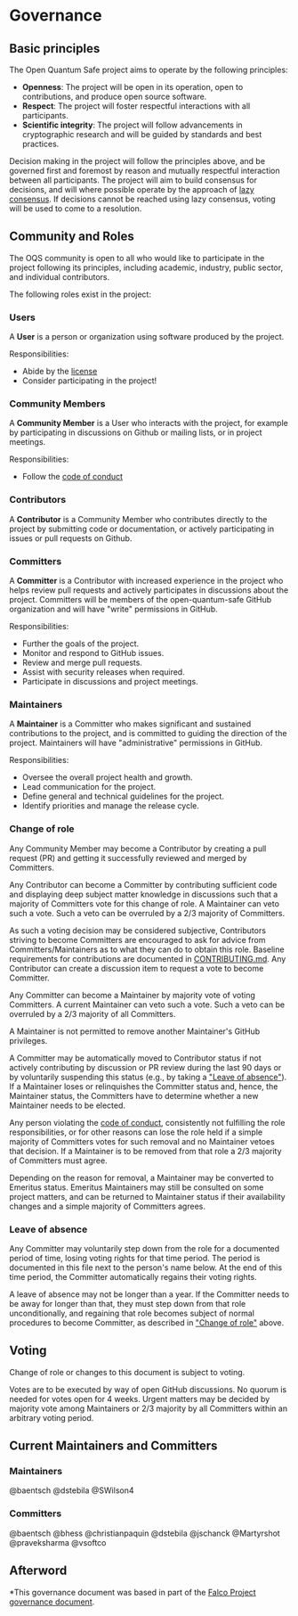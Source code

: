 # Governance

## Basic principles

The Open Quantum Safe project aims to operate by the following principles:

- **Openness**: The project will be open in its operation, open to contributions, and produce open source software.
- **Respect**: The project will foster respectful interactions with all participants.
- **Scientific integrity**: The project will follow advancements in cryptographic research and will be guided by standards and best practices.

Decision making in the project will follow the principles above, and be governed first and foremost by reason and mutually respectful interaction between all participants.
The project will aim to build consensus for decisions, and will where possible operate by the approach of [lazy consensus](https://community.apache.org/committers/decisionMaking.html).
If decisions cannot be reached using lazy consensus, voting will be used to come to a resolution.

## Community and Roles

The OQS community is open to all who would like to participate in the project following its principles, including academic, industry, public sector, and individual contributors.

The following roles exist in the project:

### Users

A **User** is a person or organization using software produced by the project.

Responsibilities:

- Abide by the [license](LICENSE.txt)
- Consider participating in the project!

### Community Members

A **Community Member** is a User who interacts with the project, for example by participating in discussions on Github or mailing lists, or in project meetings.

Responsibilities:

- Follow the [code of conduct](CODE_OF_CONDUCT.md)

### Contributors

A **Contributor** is a Community Member who contributes directly to the project by submitting code or documentation, or actively participating in issues or pull requests on Github.

### Committers

A **Committer** is a Contributor with increased experience in the project who helps review pull requests and actively participates in discussions about the project. Committers will be members of the open-quantum-safe GitHub organization and will have "write" permissions in GitHub.

Responsibilities:

- Further the goals of the project.
- Monitor and respond to GitHub issues.
- Review and merge pull requests.
- Assist with security releases when required.
- Participate in discussions and project meetings.

### Maintainers

A **Maintainer** is a Committer who makes significant and sustained contributions to the project, and is committed to guiding the direction of the project. Maintainers will have "administrative" permissions in GitHub.

Responsibilities:

- Oversee the overall project health and growth.
- Lead communication for the project.
- Define general and technical guidelines for the project.
- Identify priorities and manage the release cycle.

### Change of role

Any Community Member may become a Contributor by creating a pull request (PR) and getting it successfully reviewed and merged by Committers.

Any Contributor can become a Committer by contributing sufficient code and displaying deep subject matter knowledge in discussions such that a majority of Committers vote for this change of role. A Maintainer can veto such a vote. Such a veto can be overruled by a 2/3 majority of Committers.

As such a voting decision may be considered subjective, Contributors striving to become Committers are encouraged to ask for advice from Committers/Maintainers as to what they can do to obtain this role. Baseline requirements for contributions are documented in [CONTRIBUTING.md](CONTRIBUTING.md). Any Contributor can create a discussion item to request a vote to become Committer.

Any Committer can become a Maintainer by majority vote of voting Committers. A current Maintainer can veto such a vote. Such a veto can be overruled by a 2/3 majority of all Committers.

A Maintainer is not permitted to remove another Maintainer's GitHub privileges.

A Committer may be automatically moved to Contributor status if not actively contributing by discussion or PR review during the last 90 days or by voluntarily suspending this status (e.g., by taking a ["Leave of absence"](#leave-of-absence)). If a Maintainer loses or relinquishes the Committer status and, hence, the Maintainer status, the Committers have to determine whether a new Maintainer needs to be elected.

Any person violating the [code of conduct](CODE_OF_CONDUCT.md), consistently not fulfilling the role responsibilities, or for other reasons can lose the role held if a simple majority of Committers votes for such removal and no Maintainer vetoes that decision. If a Maintainer is to be removed from that role a 2/3 majority of Committers must agree.

Depending on the reason for removal, a Maintainer may be converted to Emeritus status. Emeritus Maintainers may still be consulted on some project matters, and can be returned to Maintainer status if their availability changes and a simple majority of Committers agrees.

### Leave of absence

Any Committer may voluntarily step down from the role for a documented period of time, losing voting rights for that time period. The period is documented in this file next to the person's name below.  At the end of this time period, the Committer automatically regains their voting rights.

A leave of absence may not be longer than a year. If the Committer needs to be away for longer than that, they must step down from that role unconditionally, and regaining that role becomes subject of normal procedures to become Committer, as described in ["Change of role"](#change-of-role) above.

## Voting

Change of role or changes to this document is subject to voting.

Votes are to be executed by way of open GitHub discussions. No quorum is needed for votes open for 4 weeks. Urgent matters may be decided by majority vote among Maintainers or 2/3 majority by all Committers within an arbitrary voting period.

## Current Maintainers and Committers

### Maintainers

@baentsch
@dstebila
@SWilson4

### Committers

@baentsch
@bhess
@christianpaquin
@dstebila
@jschanck
@Martyrshot
@praveksharma
@vsoftco

## Afterword

*This governance document was based in part of the [Falco Project governance document](https://github.com/falcosecurity/evolution/blob/main/GOVERNANCE.md).
